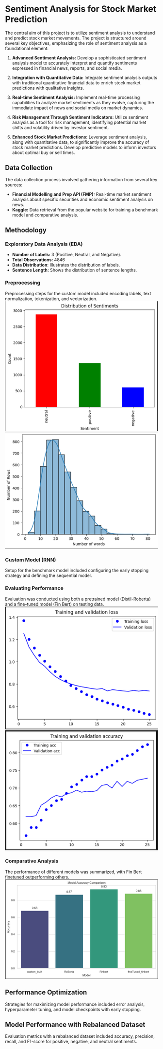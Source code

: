 # Sentiment Analysis for Stock Market Prediction

The central aim of this project is to utilize sentiment analysis to understand and predict stock market movements. The project is structured around several key objectives, emphasizing the role of sentiment analysis as a foundational element:

1. **Advanced Sentiment Analysis:**
   Develop a sophisticated sentiment analysis model to accurately interpret and quantify sentiments expressed in financial news, reports, and social media.

2. **Integration with Quantitative Data:**
   Integrate sentiment analysis outputs with traditional quantitative financial data to enrich stock market predictions with qualitative insights.

3. **Real-time Sentiment Analysis:**
   Implement real-time processing capabilities to analyze market sentiments as they evolve, capturing the immediate impact of news and social media on market dynamics.

4. **Risk Management Through Sentiment Indicators:**
   Utilize sentiment analysis as a tool for risk management, identifying potential market shifts and volatility driven by investor sentiment.

5. **Enhanced Stock Market Predictions:**
   Leverage sentiment analysis, along with quantitative data, to significantly improve the accuracy of stock market predictions. Develop predictive models to inform investors about optimal buy or sell times.

## Data Collection

The data collection process involved gathering information from several key sources:
- **Financial Modelling and Prep API (FMP):**
  Real-time market sentiment analysis about specific securities and economic sentiment analysis on news.
- **Kaggle:**
  Data retrieval from the popular website for training a benchmark model and comparative analysis.

## Methodology

### Exploratory Data Analysis (EDA)

- **Number of Labels:** 3 (Positive, Neutral, and Negative).
- **Total Observations:** 4846
- **Data Distribution:** Illustrates the distribution of labels.
- **Sentence Length:** Shows the distribution of sentence lengths.

### Preprocessing

Preprocessing steps for the custom model included encoding labels, text normalization, tokenization, and vectorization.
![alt text](Images/data_dist.png)
![alt text](Images/word_dist.png)

### Custom Model (RNN)

Setup for the benchmark model included configuring the early stopping strategy and defining the sequential model.

### Evaluating Performance

Evaluation was conducted using both a pretrained model (Distil-Roberta) and a fine-tuned model (Fin Bert) on testing data.
![Loss](Images/custome-loss.png)
![Accuracy](Images/custome-accuracy.png)

### Comparative Analysis

The performance of different models was summarized, with Fin Bert finetuned outperforming others.
![alt text](Images/comparativeAnalysis.png)

## Performance Optimization

Strategies for maximizing model performance included error analysis, hyperparameter tuning, and model checkpoints with early stopping.

## Model Performance with Rebalanced Dataset

Evaluation metrics with a rebalanced dataset included accuracy, precision, recall, and F1-score for positive, negative, and neutral sentiments.

